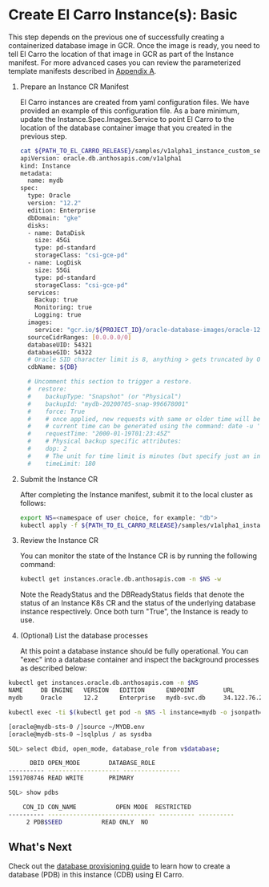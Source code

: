 # Create El Carro Instance(s): Basic

This step depends on the previous one of successfully creating a containerized
database image in GCR. Once the image is ready, you need to tell El Carro the
location of that image in GCR as part of the Instance manifest. For more
advanced cases you can review the parameterized template manifests described in
[Appendix A](../custom-resources/instance.md).

1. Prepare an Instance CR Manifest

   El Carro instances are created from yaml configuration files. We have
   provided an example of this configuration file. As a bare minimum, update the
   Instance.Spec.Images.Service to
   point El Carro to the location of the database container image that you
   created in the previous step.

   ```sh
   cat ${PATH_TO_EL_CARRO_RELEASE}/samples/v1alpha1_instance_custom_seeded.yaml
   apiVersion: oracle.db.anthosapis.com/v1alpha1
   kind: Instance
   metadata:
     name: mydb
   spec:
     type: Oracle
     version: "12.2"
     edition: Enterprise
     dbDomain: "gke"
     disks:
     - name: DataDisk
       size: 45Gi
       type: pd-standard
       storageClass: "csi-gce-pd"
     - name: LogDisk
       size: 55Gi
       type: pd-standard
       storageClass: "csi-gce-pd"
     services:
       Backup: true
       Monitoring: true
       Logging: true
     images:
       service: "gcr.io/${PROJECT_ID}/oracle-database-images/oracle-12.2-ee-seeded-${DB}"
     sourceCidrRanges: [0.0.0.0/0]
     databaseUID: 54321
     databaseGID: 54322
     # Oracle SID character limit is 8, anything > gets truncated by Oracle
     cdbName: ${DB}

     # Uncomment this section to trigger a restore.
     #  restore:
     #    backupType: "Snapshot" (or "Physical")
     #    backupId: "mydb-20200705-snap-996678001"
     #    force: True
     #    # once applied, new requests with same or older time will be ignored,
     #    # current time can be generated using the command: date -u '+%Y-%m-%dT%H:%M:%SZ'
     #    requestTime: "2000-01-19T01:23:45Z"
     #    # Physical backup specific attributes:
     #    dop: 2
     #    # The unit for time limit is minutes (but specify just an integer).
     #    timeLimit: 180
   ```

1. Submit the Instance CR

   After completing the Instance manifest, submit it to the local cluster as
   follows:

   ```sh
   export NS=<namespace of user choice, for example: "db">
   kubectl apply -f ${PATH_TO_EL_CARRO_RELEASE}/samples/v1alpha1_instance_custom_seeded.yaml -n $NS
   ```

1. Review the Instance CR

   You can monitor the state of the Instance CR is by running the following
   command:

   ```sh
   kubectl get instances.oracle.db.anthosapis.com -n $NS -w
   ```

   Note the ReadyStatus and the DBReadyStatus fields that denote the status of
   an Instance K8s CR and the status of the underlying database instance
   respectively. Once both turn "True", the Instance is ready to use.

1. (Optional) List the database processes

   At this point a database instance should be fully operational. You can "exec"
   into a database container and inspect the background processes as described
   below:

```sh
kubectl get instances.oracle.db.anthosapis.com -n $NS
NAME     DB ENGINE   VERSION   EDITION      ENDPOINT        URL                  READYSTATUS   DBREADYSTATUS   DB NAMES
mydb     Oracle      12.2      Enterprise   mydb-svc.db     34.122.76.205:6021   True          True

kubectl exec -ti $(kubectl get pod -n $NS -l instance=mydb -o jsonpath="{.items[0].metadata.name}") -c oracledb -n $NS -- /bin/bash

[oracle@mydb-sts-0 /]source ~/MYDB.env
[oracle@mydb-sts-0 ~]sqlplus / as sysdba

SQL> select dbid, open_mode, database_role from v$database;

      DBID OPEN_MODE		DATABASE_ROLE
---------- -------------------- ----------------
1591708746 READ WRITE		PRIMARY

SQL> show pdbs

    CON_ID CON_NAME			  OPEN MODE  RESTRICTED
---------- ------------------------------ ---------- ----------
	 2 PDB$SEED			  READ ONLY  NO
```

## What's Next

Check out the [database provisioning guide](database.md) to learn how to create
a database (PDB) in this instance (CDB) using El Carro.